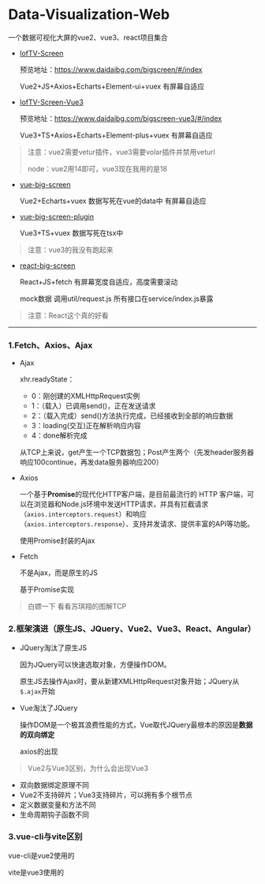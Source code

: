 # Data-Visualization-Web
一个数据可视化大屏的vue2、vue3、react项目集合

- [lofTV-Screen](https://gitee.com/daidaibg/IofTV-Screen#https://gitee.com/link?target=https%3A%2F%2Fwww.daidaibg.com%2Fbigscreen)

  预览地址：https://www.daidaibg.com/bigscreen/#/index

  Vue2+JS+Axios+Echarts+Element-ui+vuex  有屏幕自适应

- [lofTV-Screen-Vue3](https://gitee.com/daidaibg/IofTV-Screen-Vue3#https://gitee.com/link?target=https%3A%2F%2Fwww.daidaibg.com%2Fbigscreen-vue3)

  预览地址：https://www.daidaibg.com/bigscreen-vue3/#/index

  Vue3+TS+Axios+Echarts+Element-plus+vuex  有屏幕自适应

>注意：vue2需要vetur插件，vue3需要volar插件并禁用veturl
>
>node：vue2用14即可，vue3现在我用的是18

- [vue-big-screen](https://gitee.com/MTrun/big-screen-vue-datav)

  Vue2+Echarts+vuex   数据写死在vue的data中  有屏幕自适应

- [vue-big-screen-plugin](https://gitee.com/MTrun/vue-big-screen-plugin#https://gitee.com/MTrun/big-screen-vue-datav)

  Vue3+TS+vuex  数据写死在tsx中

> 注意：vue3的我没有跑起来

- [react-big-screen](https://gitee.com/MTrun/react-big-screen)

  React+JS+fetch  有屏幕宽度自适应，高度需要滚动

  mock数据   调用util/request.js   所有接口在service/index.js暴露

> 注意：React这个真的好看

---------

### 1.Fetch、Axios、Ajax

- Ajax

  xhr.readyState：

  - 0：刚创建的XMLHttpRequest实例
  - 1：（载入）已调用send()，正在发送请求
  - 2：（载入完成）send()方法执行完成，已经接收到全部的响应数据
  - 3：loading(交互)正在解析响应内容
  - 4：done解析完成

  从TCP上来说，get产生一个TCP数据包；Post产生两个（先发header服务器响应100continue，再发data服务器响应200）

- Axios

  一个基于**Promise**的现代化HTTP客户端，是目前最流行的 HTTP 客户端，可以在浏览器和Node.js环境中发送HTTP请求，并具有拦截请求（`axios.interceptors.request`）和响应（`axios.interceptors.response`）、支持并发请求、提供丰富的API等功能。

  使用Promise封装的Ajax

- Fetch

  不是Ajax，而是原生的JS

  基于Promise实现

> 白嫖一下 看看苏琪翔的图解TCP

### 2.框架演进（原生JS、JQuery、Vue2、Vue3、React、Angular）

- JQuery淘汰了原生JS

  因为JQuery可以快速选取对象，方便操作DOM。

  原生JS去操作Ajax时，要从新建XMLHttpRequest对象开始；JQuery从`$.ajax`开始

- Vue淘汰了JQuery

  操作DOM是一个极其浪费性能的方式，Vue取代JQuery最根本的原因是**数据的双向绑定**

  axios的出现

> Vue2与Vue3区别，为什么会出现Vue3

- 双向数据绑定原理不同
- Vue2不支持碎片；Vue3支持碎片，可以拥有多个根节点
- 定义数据变量和方法不同
- 生命周期钩子函数不同

### 3.vue-cli与vite区别

vue-cli是vue2使用的

vite是vue3使用的

